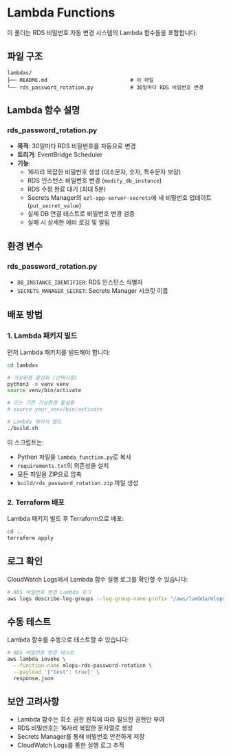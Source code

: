 # Lambda Functions

이 폴더는 RDS 비밀번호 자동 변경 시스템의 Lambda 함수들을 포함합니다.

## 파일 구조

```
lambdas/
├── README.md                           # 이 파일
└── rds_password_rotation.py            # 30일마다 RDS 비밀번호 변경
```

## Lambda 함수 설명

### rds_password_rotation.py
- **목적**: 30일마다 RDS 비밀번호를 자동으로 변경
- **트리거**: EventBridge Scheduler
- **기능**:
  - 16자리 복잡한 비밀번호 생성 (대소문자, 숫자, 특수문자 보장)
  - RDS 인스턴스 비밀번호 변경 (`modify_db_instance`)
  - RDS 수정 완료 대기 (최대 5분)
  - Secrets Manager의 `ezl-app-server-secrets`에 새 비밀번호 업데이트 (`put_secret_value`)
  - 실제 DB 연결 테스트로 비밀번호 변경 검증
  - 실패 시 상세한 에러 로깅 및 알림

## 환경 변수

### rds_password_rotation.py
- `DB_INSTANCE_IDENTIFIER`: RDS 인스턴스 식별자
- `SECRETS_MANAGER_SECRET`: Secrets Manager 시크릿 이름

## 배포 방법

### 1. Lambda 패키지 빌드
먼저 Lambda 패키지를 빌드해야 합니다:

```bash
cd lambdas

# 가상환경 활성화 (선택사항)
python3 -m venv venv
source venv/bin/activate

# 또는 기존 가상환경 활성화
# source your_venv/bin/activate

# Lambda 패키지 빌드
./build.sh
```

이 스크립트는:
- Python 파일을 `lambda_function.py`로 복사
- `requirements.txt`의 의존성을 설치
- 모든 파일을 ZIP으로 압축
- `build/rds_password_rotation.zip` 파일 생성

### 2. Terraform 배포
Lambda 패키지 빌드 후 Terraform으로 배포:

```bash
cd ..
terraform apply
```

## 로그 확인

CloudWatch Logs에서 Lambda 함수 실행 로그를 확인할 수 있습니다:

```bash
# RDS 비밀번호 변경 Lambda 로그
aws logs describe-log-groups --log-group-name-prefix "/aws/lambda/mlops-rds-password-rotation"
```

## 수동 테스트

Lambda 함수를 수동으로 테스트할 수 있습니다:

```bash
# RDS 비밀번호 변경 테스트
aws lambda invoke \
  --function-name mlops-rds-password-rotation \
  --payload '{"test": true}' \
  response.json
```

## 보안 고려사항

- Lambda 함수는 최소 권한 원칙에 따라 필요한 권한만 부여
- RDS 비밀번호는 16자리 복잡한 문자열로 생성
- Secrets Manager를 통해 비밀번호 안전하게 저장
- CloudWatch Logs를 통한 실행 로그 추적
